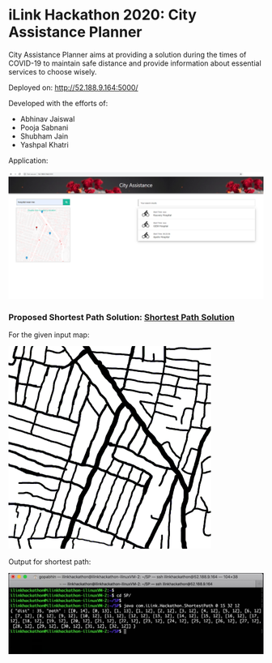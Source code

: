 # iLink Hackathon 2020: City Assistance Planner

City Assistance Planner aims at providing a solution during the times of COVID-19 to maintain safe distance and provide information about essential services to choose wisely.

Deployed on: http://52.188.9.164:5000/

Developed with the efforts of:
- Abhinav Jaiswal
- Pooja Sabnani
- Shubham Jain
- Yashpal Khatri

Application:

![Application](https://github.com/py93/iLink-Hackathon-City-Assistance-Planner/blob/master/web/assets/Applicaton.png?raw=true)


### Proposed Shortest Path Solution: [Shortest Path Solution](https://github.com/py93/iLink-Hackathon-City-Assistance-Planner/blob/master/ShortestPath/src/com/iLink/Hackathon/ShortestPath.java)

For the given input map:

![InputMap](https://github.com/py93/iLink-Hackathon-City-Assistance-Planner/blob/master/ShortestPath/src/com/iLink/Hackathon/Utils/bw_map.bmp?raw=true)

Output for shortest path:

![Output](https://github.com/py93/iLink-Hackathon-City-Assistance-Planner/blob/master/ShortestPath/src/com/iLink/Hackathon/Utils/output.jfif?raw=true)
